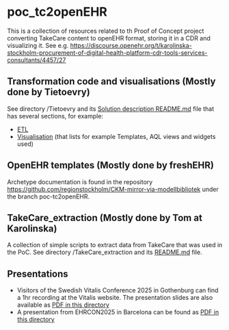 # poc_tc2openEHR

This is a collection of resources related to th Proof of Concept project converting TakeCare content to openEHR format, storing it in a CDR and visualizing it. See e.g. https://discourse.openehr.org/t/karolinska-stockholm-procurement-of-digital-health-platform-cdr-tools-services-consultants/4457/27

## Transformation code and visualisations (Mostly done by Tietoevry) 

See directory /Tietoevry and its [Solution description README.md](https://github.com/regionstockholm/poc_tc2openEHR/blob/feature/tietoevry/Tietoevry/ETL/docs/README.md) file that has several sections, for example:
* [ETL](https://github.com/regionstockholm/poc_tc2openEHR/blob/feature/tietoevry/Tietoevry/ETL/docs/README.md#etl)
* [Visualisation](https://github.com/regionstockholm/poc_tc2openEHR/blob/feature/tietoevry/Tietoevry/ETL/docs/README.md#visualisation) (that lists for example Templates, AQL views and widgets used)
  
## OpenEHR templates (Mostly done by freshEHR)

Archetype documentation is found in the repository <https://github.com/regionstockholm/CKM-mirror-via-modellbibliotek> under the branch poc-tc2openEHR.

## TakeCare_extraction (Mostly done by Tom at Karolinska)

A collection of simple scripts to extract data from TakeCare that was used in the PoC.
See directory /TakeCare_extraction and its [README.md](https://github.com/regionstockholm/poc_tc2openEHR/blob/main/TakeCare_extraction/README.md) file.

## Presentations
* Visitors of the Swedish Vitalis Conference 2025 in Gothenburg can find a 1hr recording at the Vitalis website. The presentation slides are also available as [PDF  in this directory](https://github.com/regionstockholm/poc_tc2openEHR/blob/main/2025-05-20-Byt-journalsystem-smidigare-Vitalis-Civalero-Sundvall-Glas-Larsson.pdf)
* A presentation from EHRCON2025 in Barcelona can be found as [PDF  in this directory](https://github.com/regionstockholm/poc_tc2openEHR/blob/main/EHRCON2025-10-17-Store-legacy-EHR-content-openEHR-Sundvall%2BMcNicoll.pdf)
